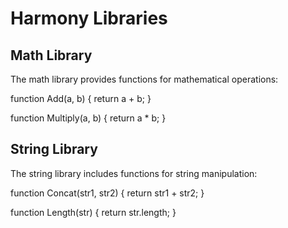 # Harmony Libraries

## Math Library
The math library provides functions for mathematical operations:

function Add(a, b) { return a + b; }

function Multiply(a, b) { return a * b; }

## String Library
The string library includes functions for string manipulation:

function Concat(str1, str2) { return str1 + str2; }

function Length(str) { return str.length; }

